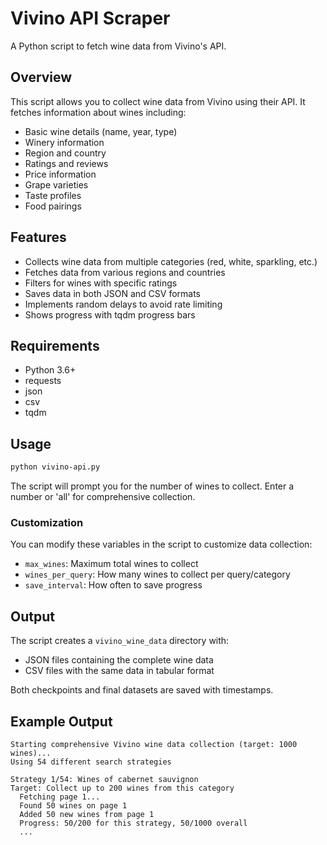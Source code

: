 # Vivino API Scraper

A Python script to fetch wine data from Vivino's API.

## Overview

This script allows you to collect wine data from Vivino using their API. It fetches information about wines including:

- Basic wine details (name, year, type)
- Winery information
- Region and country
- Ratings and reviews
- Price information
- Grape varieties
- Taste profiles
- Food pairings

## Features

- Collects wine data from multiple categories (red, white, sparkling, etc.)
- Fetches data from various regions and countries
- Filters for wines with specific ratings
- Saves data in both JSON and CSV formats
- Implements random delays to avoid rate limiting
- Shows progress with tqdm progress bars

## Requirements

- Python 3.6+
- requests
- json
- csv
- tqdm

## Usage

```bash
python vivino-api.py
```

The script will prompt you for the number of wines to collect. Enter a number or 'all' for comprehensive collection.

### Customization

You can modify these variables in the script to customize data collection:

- `max_wines`: Maximum total wines to collect
- `wines_per_query`: How many wines to collect per query/category
- `save_interval`: How often to save progress

## Output

The script creates a `vivino_wine_data` directory with:

- JSON files containing the complete wine data
- CSV files with the same data in tabular format

Both checkpoints and final datasets are saved with timestamps.

## Example Output

```
Starting comprehensive Vivino wine data collection (target: 1000 wines)...
Using 54 different search strategies

Strategy 1/54: Wines of cabernet sauvignon
Target: Collect up to 200 wines from this category
  Fetching page 1...
  Found 50 wines on page 1
  Added 50 new wines from page 1
  Progress: 50/200 for this strategy, 50/1000 overall
  ...
```